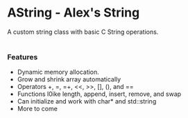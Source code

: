 # AString - Alex's String #

A custom string class with basic C String operations.<br /><br />

### Features ###
* Dynamic memory  allocation.
* Grow and shrink array automatically
* Operators +, =, =+, <<, >>, [], (), and ==
* Functions l0ike length, append, insert, remove, and swap
* Can initialize and work with char* and std::string
* More to come
